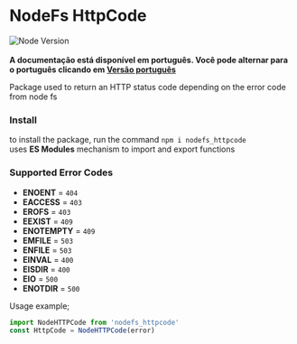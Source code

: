 # NodeFs HttpCode # 
![Node Version](https://img.shields.io/badge/node-v20.11.1-yellow)
<br/>
<br/>
<b>A documentação está disponível em português. Você pode alternar para o português clicando em [Versão português](README.pt.md)</b>

Package used to return an HTTP status code depending on the error code from node fs

<h3> Install </h3>
to install the package, run the command <code>npm i nodefs_httpcode</code>
</br>
uses <b>ES Modules</b> mechanism to import and export functions

<h3> Supported Error Codes </h3>
<ul>
  <li><b>ENOENT</b> = <code>404</code></li>
  <li><b>EACCESS</b> = <code>403</code></li>
  <li><b>EROFS</b> = <code>403</code></li>
  <li><b>EEXIST</b> = <code>409</code></li>
  <li><b>ENOTEMPTY</b> = <code>409</code></li>
  <li><b>EMFILE</b> = <code>503</code></li>
  <li><b>ENFILE</b> = <code>503</code></li>
  <li><b>EINVAL</b> = <code>400</code></li>
  <li><b>EISDIR</b> = <code>400</code></li>
  <li><b>EIO</b> = <code>500</code></li>
  <li><b>ENOTDIR</b> = <code>500</code></li>
</ul>

Usage example;
```javascript
import NodeHTTPCode from 'nodefs_httpcode'
const HttpCode = NodeHTTPCode(error) 
```

